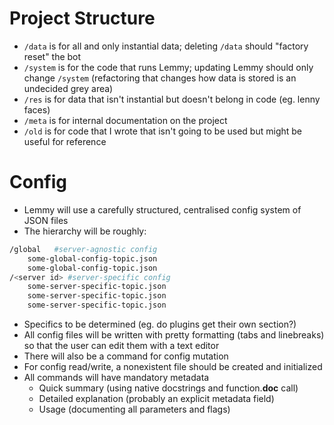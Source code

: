 # Project Structure
* `/data` is for all and only instantial data; deleting `/data` should "factory reset" the bot
* `/system` is for the code that runs Lemmy; updating Lemmy should only change `/system` (refactoring that changes how data is stored is an undecided grey area)
* `/res` is for data that isn't instantial but doesn't belong in code (eg. lenny faces)
* `/meta` is for internal documentation on the project
* `/old` is for code that I wrote that isn't going to be used but might be useful for reference

# Config
* Lemmy will use a carefully structured, centralised config system of JSON files
* The hierarchy will be roughly:

```bash
/global   #server-agnostic config
	some-global-config-topic.json
	some-global-config-topic.json
/<server id> #server-specific config
	some-server-specific-topic.json
	some-server-specific-topic.json
	some-server-specific-topic.json
```

* Specifics to be determined (eg. do plugins get their own section?)
* All config files will be written with pretty formatting (tabs and linebreaks) so that the user can edit them with a text editor
* There will also be a command for config mutation
* For config read/write, a nonexistent file should be created and initialized
* All commands will have mandatory metadata
	* Quick summary (using native docstrings and function.__doc__ call)
	* Detailed explanation (probably an explicit metadata field)
	* Usage (documenting all parameters and flags)
